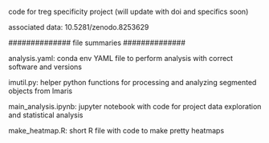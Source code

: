 code for treg specificity project (will update with doi and specifics soon)

associated data: 10.5281/zenodo.8253629

##############
file summaries
##############

analysis.yaml: conda env YAML file to perform analysis with correct software and versions

imutil.py: helper python functions for processing and analyzing segmented objects from Imaris

main_analysis.ipynb: jupyter notebook with code for project data exploration and statistical analysis

make_heatmap.R: short R file with code to make pretty heatmaps 
